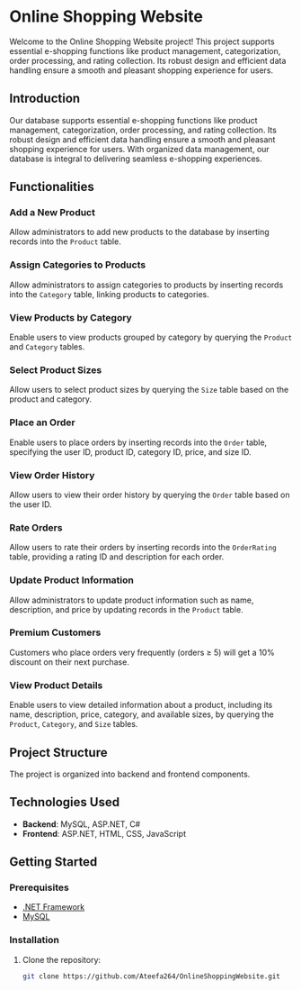# Online Shopping Website

Welcome to the Online Shopping Website project! This project supports essential e-shopping functions like product management, categorization, order processing, and rating collection. Its robust design and efficient data handling ensure a smooth and pleasant shopping experience for users.

## Introduction

Our database supports essential e-shopping functions like product management, categorization, order processing, and rating collection. Its robust design and efficient data handling ensure a smooth and pleasant shopping experience for users. With organized data management, our database is integral to delivering seamless e-shopping experiences.

## Functionalities

### Add a New Product
Allow administrators to add new products to the database by inserting records into the `Product` table.

### Assign Categories to Products
Allow administrators to assign categories to products by inserting records into the `Category` table, linking products to categories.

### View Products by Category
Enable users to view products grouped by category by querying the `Product` and `Category` tables.

### Select Product Sizes
Allow users to select product sizes by querying the `Size` table based on the product and category.

### Place an Order
Enable users to place orders by inserting records into the `Order` table, specifying the user ID, product ID, category ID, price, and size ID.

### View Order History
Allow users to view their order history by querying the `Order` table based on the user ID.

### Rate Orders
Allow users to rate their orders by inserting records into the `OrderRating` table, providing a rating ID and description for each order.

### Update Product Information
Allow administrators to update product information such as name, description, and price by updating records in the `Product` table.

### Premium Customers
Customers who place orders very frequently (orders ≥ 5) will get a 10% discount on their next purchase.

### View Product Details
Enable users to view detailed information about a product, including its name, description, price, category, and available sizes, by querying the `Product`, `Category`, and `Size` tables.

## Project Structure

The project is organized into backend and frontend components. 

## Technologies Used

- **Backend**: MySQL, ASP.NET, C#
- **Frontend**: ASP.NET, HTML, CSS, JavaScript

## Getting Started

### Prerequisites

- [.NET Framework](https://dotnet.microsoft.com/download)
- [MySQL](https://www.mysql.com/downloads/)

### Installation

1. Clone the repository:
   ```bash
   git clone https://github.com/Ateefa264/OnlineShoppingWebsite.git

